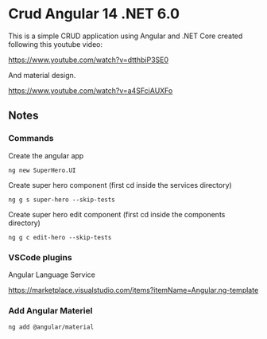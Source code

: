 # Crud Angular 14 .NET 6.0

This is a simple CRUD application using Angular and .NET Core created following this youtube video:

https://www.youtube.com/watch?v=dtthbiP3SE0

And material design.

https://www.youtube.com/watch?v=a4SFciAUXFo

## Notes

### Commands

Create the angular app
```
ng new SuperHero.UI
```

Create super hero component (first cd inside the services directory)
```
ng g s super-hero --skip-tests
```

Create super hero edit component (first cd inside the components directory)
```
ng g c edit-hero --skip-tests
```

### VSCode plugins

Angular Language Service

https://marketplace.visualstudio.com/items?itemName=Angular.ng-template

### Add Angular Materiel

```
ng add @angular/material
```

